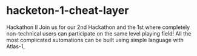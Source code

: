 # hacketon-1-cheat-layer
Hackathon II   Join us for our 2nd Hackathon and the 1st where completely non-technical users can participate on the same level playing field!     All the most complicated automations can be built using simple language with Atlas-1,
